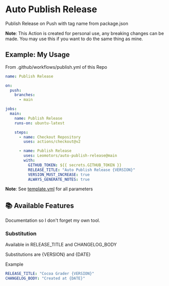 # Auto Publish Release

Publish Release on Push with tag name from package.json

**Note**: This Action is created for personal use, any breaking changes can be made. You may use this if you want to do the same thing as mine.

## Example: My Usage

From .github/workflows/publish.yml of this Repo

```yml
name: Publish Release

on:
  push:
    branches:
      - main

jobs:
  main:
    name: Publish Release
    runs-on: ubuntu-latest

    steps:
      - name: Checkout Repository
        uses: actions/checkout@v2

      - name: Publish Release
        uses: Leomotors/auto-publish-release@main
        with:
          GITHUB_TOKEN: ${{ secrets.GITHUB_TOKEN }}
          RELEASE_TITLE: "Auto Publish Release {VERSION}"
          VERSION_MUST_INCREASE: true
          ALWAYS_GENERATE_NOTES: true
```

**Note**: See [template.yml](./example/template.yml) for all parameters

## 📚 Available Features

Documentation so I don't forget my own tool.

### Substitution

Available in RELEASE_TITLE and CHANGELOG_BODY

Substitutions are {VERSION} and {DATE}

Example

```yml
RELEASE_TITLE: "Cocoa Grader {VERSION}"
CHANGELOG_BODY: "Created at {DATE}"
```
